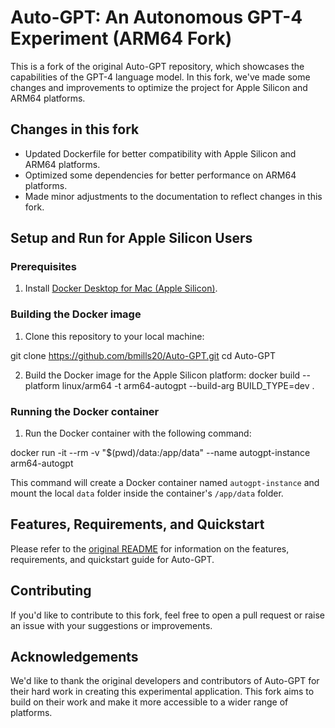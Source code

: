 # Auto-GPT: An Autonomous GPT-4 Experiment (ARM64 Fork)

This is a fork of the original Auto-GPT repository, which showcases the capabilities of the GPT-4 language model. In this fork, we've made some changes and improvements to optimize the project for Apple Silicon and ARM64 platforms.

## Changes in this fork

- Updated Dockerfile for better compatibility with Apple Silicon and ARM64 platforms.
- Optimized some dependencies for better performance on ARM64 platforms.
- Made minor adjustments to the documentation to reflect changes in this fork.

## Setup and Run for Apple Silicon Users

### Prerequisites

1. Install [Docker Desktop for Mac (Apple Silicon)](https://docs.docker.com/desktop/mac/apple-silicon/).

### Building the Docker image

1. Clone this repository to your local machine:

git clone https://github.com/bmills20/Auto-GPT.git
cd Auto-GPT

2. Build the Docker image for the Apple Silicon platform:
docker build --platform linux/arm64 -t arm64-autogpt --build-arg BUILD_TYPE=dev .

### Running the Docker container

1. Run the Docker container with the following command:

docker run -it --rm -v "$(pwd)/data:/app/data" --name autogpt-instance arm64-autogpt


This command will create a Docker container named `autogpt-instance` and mount the local `data` folder inside the container's `/app/data` folder.

## Features, Requirements, and Quickstart

Please refer to the [original README](https://github.com/Significant-Gravitas/Auto-GPT/blob/master/README.md) for information on the features, requirements, and quickstart guide for Auto-GPT.

## Contributing

If you'd like to contribute to this fork, feel free to open a pull request or raise an issue with your suggestions or improvements.

## Acknowledgements

We'd like to thank the original developers and contributors of Auto-GPT for their hard work in creating this experimental application. This fork aims to build on their work and make it more accessible to a wider range of platforms.
